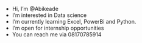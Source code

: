 -  Hi, I’m @Abikeade
-  I’m interested in Data science
-  I’m currently learning Excel, PowerBi and Python.
-  I’m open for internship opportunities
-  You can reach me via 08170785914

<!---
Abikeade1/Abikeade1 is a ✨ special ✨ repository because its `README.md` (this file) appears on your GitHub profile.
You can click the Preview link to take a look at your changes.
--->
